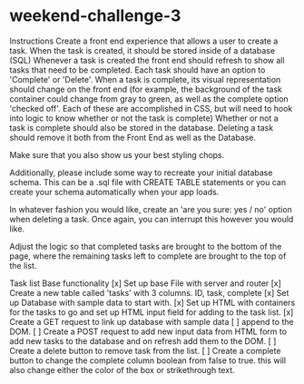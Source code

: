 # weekend-challenge-3

Instructions
Create a front end experience that allows a user to create a task.
When the task is created, it should be stored inside of a database (SQL)
Whenever a task is created the front end should refresh to show all tasks that need to be completed.
Each task should have an option to 'Complete' or 'Delete'.
When a task is complete, its visual representation should change on the front end
(for example, the background of the task container could change from gray to green,
  as well as the complete option 'checked off'. Each of these are accomplished in CSS, but will need
  to hook into logic to know whether or not the task is complete)
Whether or not a task is complete should also be stored in the database.
Deleting a task should remove it both from the Front End as well as the Database.

Make sure that you also show us your best styling chops.

Additionally, please include some way to recreate your initial database schema. This can be a .sql file
with CREATE TABLE statements or you can create your schema automatically when your app loads.

In whatever fashion you would like, create an 'are you sure: yes / no' option when deleting a task. Once
again, you can interrupt this however you would like.

Adjust the logic so that completed tasks are brought to the bottom of the page, where the remaining tasks
left to complete are brought to the top of the list.

Task list
Base functionality
[x] Set up base File with server and router
[x] Create a new table called 'tasks' with 3 columns. ID, task, complete
[x] Set up Database with sample data to start with.
[x] Set up HTML with containers for the tasks to go and set up HTML input field for adding to the task list.
[x] Create a GET request to link up database with sample data
[ ] append to the DOM.
  [ ] Create a POST request to add new input data from HTML form to add new tasks to the database and on refresh add them to the DOM.
[ ] Create a delete button to remove task from the list.
[ ] Create a complete button to change the complete column boolean from false to true.
    this will also change either the color of the box or strikethrough text.
